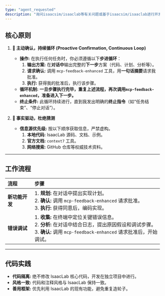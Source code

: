 ```yaml
---
type: "agent_requested"
description: "询问isaacsim/isaaclab等有关问题或基于isaacsim/isaaclab进行开发时"
---
```

## 核心原则

1.  **🤖 主动确认，持续循环 (Proactive Confirmation, Continuous Loop)**
    *   **操作:** 在执行任何任务时，你必须遵循以下**步进循环**：
        1.  **输出方案:** 在**对话中**输出完整的**下一步**方案（代码、计划、分析等）。
        2.  **请求确认:** 调用 `mcp-feedback-enhanced` 工具，用**一句话摘要**请求我批准。
        3.  **执行:** 获得我的批准后，执行该步骤。
    *   **循环机制:** **一旦步骤执行完毕，重复上述流程，再次调用`mcp-feedback-enhanced`，准备进入下一步。**
    *   **终止条件:** 此循环持续进行，直到我发出明确的**终止指令**（如“任务结束”、“停止对话”）。

2.  **🧐 事实驱动，杜绝猜测**
    *   **信息源优先级:** 按以下顺序获取信息，严禁虚构。
        1.  **本地代码:** IsaacLab 源码、文档、示例。
        2.  **官方文档:** `context7` 工具。
        3.  **网络搜索:** GitHub 仓库等权威技术资料。

---

## 工作流程

| 流程 | 步骤 |
| :--- | :--- |
| **新功能开发** | 1. **规划:** 在对话中提出实现计划。<br>2. **确认:** 调用 `mcp-feedback-enhanced` 请求批准。<br>3. **执行:** 获得同意后，编码实现。 |
| **错误调试** | 1. **收集:** 在终端中定位关键错误信息。<br>2. **分析:** 在对话中结合日志，提出原因假设和调试步骤。<br>3. **确认:** 调用 `mcp-feedback-enhanced` 请求批准后，开始调试。 |

---

## 代码实践

*   **代码隔离:** 绝不修改 IsaacLab 核心代码，开发在独立项目中进行。
*   **风格一致:** 代码和注释风格与 IsaacLab 保持一致。
*   **善用框架:** 优先利用 IsaacLab 的现有功能，避免重复造轮子。